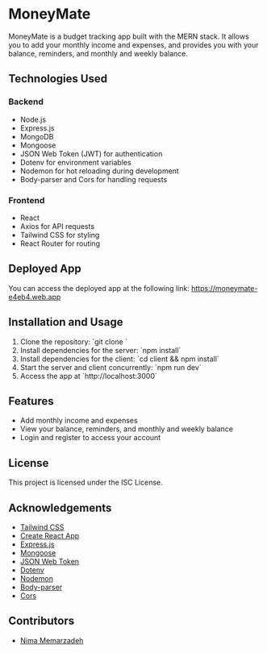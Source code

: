 # MoneyMate

MoneyMate is a budget tracking app built with the MERN stack. It allows you to add your monthly income and expenses, and provides you with your balance, reminders, and monthly and weekly balance.

## Technologies Used

### Backend
- Node.js
- Express.js
- MongoDB
- Mongoose
- JSON Web Token (JWT) for authentication
- Dotenv for environment variables
- Nodemon for hot reloading during development
- Body-parser and Cors for handling requests

### Frontend
- React
- Axios for API requests
- Tailwind CSS for styling
- React Router for routing

## Deployed App

You can access the deployed app at the following link: https://moneymate-e4eb4.web.app



## Installation and Usage

1. Clone the repository: \`git clone <repository-url>\`
2. Install dependencies for the server: \`npm install\`
3. Install dependencies for the client: \`cd client && npm install\`
4. Start the server and client concurrently: \`npm run dev\`
5. Access the app at \`http://localhost:3000\`


## Features

- Add monthly income and expenses
- View your balance, reminders, and monthly and weekly balance
- Login and register to access your account

## License

This project is licensed under the ISC License.

## Acknowledgements

- [Tailwind CSS](https://tailwindcss.com/)
- [Create React App](https://create-react-app.dev/)
- [Express.js](https://expressjs.com/)
- [Mongoose](https://mongoosejs.com/)
- [JSON Web Token](https://jwt.io/)
- [Dotenv](https://www.npmjs.com/package/dotenv)
- [Nodemon](https://nodemon.io/)
- [Body-parser](https://www.npmjs.com/package/body-parser)
- [Cors](https://www.npmjs.com/package/cors)

## Contributors

- [Nima Memarzadeh](https://github.com/nmemarcoding)
